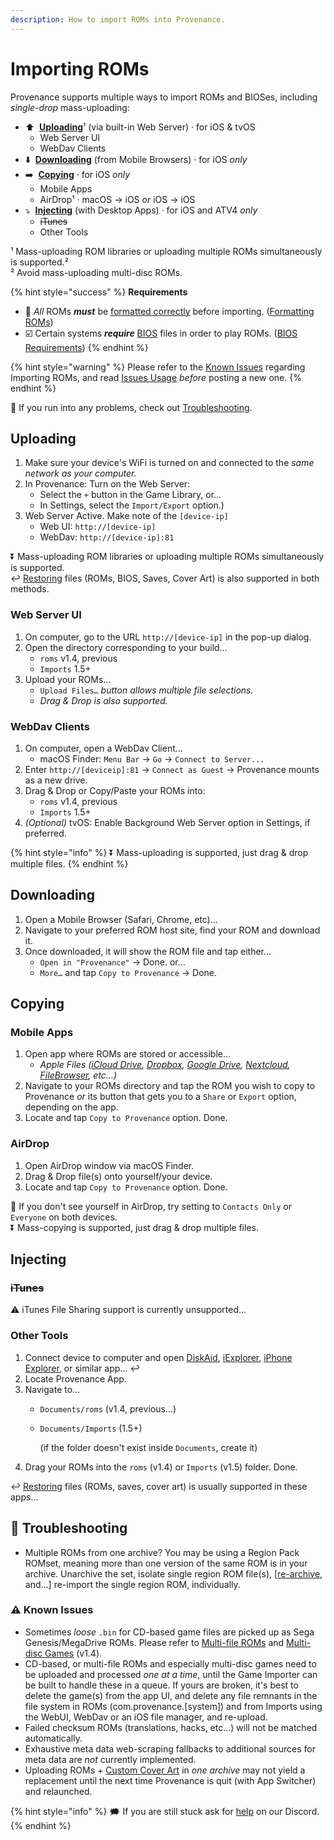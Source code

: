 ```yaml
---
description: How to import ROMs into Provenance.
---
```


# Importing ROMs

Provenance supports multiple ways to import ROMs and BIOSes, including _single-drop_ mass-uploading:

* ⬆️  [**Uploading**](importing-roms.md#uploading)¹ \(via built-in Web Server\) · for iOS & tvOS
  * Web Server UI
  * WebDav Clients
* ⬇️  [**Downloading**](importing-roms.md#downloading) \(from Mobile Browsers\) · for iOS _only_
* ➡️  [**Copying**](importing-roms.md#copying) · for iOS _only_
  * Mobile Apps
  * AirDrop¹ · macOS → iOS _or_ iOS → iOS
* ⤵️  [**Injecting**](importing-roms.md#injecting) \(with Desktop Apps\) · for iOS and ATV4 _only_
  * ~~iTunes~~
  * Other Tools

¹ Mass-uploading ROM libraries or uploading multiple ROMs simultaneously is supported.²   
² Avoid mass-uploading multi-disc ROMs.

{% hint style="success" %}
**Requirements**

* 🛑 _All_ ROMs _**must**_ be [formatted correctly](formatting-roms.md) before importing. \([Formatting ROMs](formatting-roms.md)\)
* ☑️ Certain systems _**require**_ [BIOS](../bios-requirements.md) files in order to play ROMs. \([BIOS Requirements](../bios-requirements.md)\)
{% endhint %}

{% hint style="warning" %}
Please refer to the [Known Issues](importing-roms.md#known-issues) regarding Importing ROMs, and read [Issues Usage](https://github.com/Provenance-Emu/Provenance/wiki/Issues-Usage) _before_ posting a new one.
{% endhint %}

💢 If you run into any problems, check out [Troubleshooting](importing-roms.md#troubleshooting).

## Uploading

1. Make sure your device's WiFi is turned on and connected to the _same network as your computer._
2. In Provenance: Turn on the Web Server:
   * Select the `+` button in the Game Library, or…
   * In Settings, select the `Import/Export` option.\)
3. Web Server Active. Make note of the `[device-ip]` 
   * Web UI: `http://[device-ip]`
   * WebDav: `http://[device-ip]:81`

⏬ Mass-uploading ROM libraries or uploading multiple ROMs simultaneously is supported.  
↩️ [Restoring](https://github.com/Provenance-Emu/Provenance/wiki/Restoring-Files) files \(ROMs, BIOS, Saves, Cover Art\) is also supported in both methods.  


### Web Server UI

1. On computer, go to the URL `http://[device-ip]` in the pop-up dialog.
2. Open the directory corresponding to your build…
   * `roms` v1.4, previous
   * `Imports` 1.5+
3. Upload your ROMs…
   * `Upload Files…` _button allows multiple file selections._
   * _Drag & Drop is also supported._

### WebDav Clients

1. On computer, open a WebDav Client…
   * macOS Finder: `Menu Bar` → `Go` → `Connect to Server...`
2. Enter `http://[deviceip]:81` → `Connect as Guest` → Provenance mounts as a new drive.
3. Drag & Drop or Copy/Paste your ROMs into:
   * `roms` v1.4, previous
   * `Imports` 1.5+
4. _\(Optional\)_ tvOS: Enable Background Web Server option in Settings, if preferred.

{% hint style="info" %}
⏬ Mass-uploading is supported, just drag & drop multiple files.
{% endhint %}

## Downloading

1. Open a Mobile Browser \(Safari, Chrome, etc\)…
2. Navigate to your preferred ROM host site, find your ROM and download it.
3. Once downloaded, it will show the ROM file and tap either… 
   * `Open in "Provenance"` → Done. or…
   * `More…` and tap `Copy to Provenance` → Done.

## Copying

### Mobile Apps

1. Open app where ROMs are stored or accessible…
   * _Apple Files \(_[_iCloud Drive_](https://www.apple.com/icloud/icloud-drive)_,_ [_Dropbox_](https://itunes.apple.com/us/app/dropbox/id327630330)_,_ [_Google Drive_](https://itunes.apple.com/us/app/google-drive/id507874739)_,_ [_Nextcloud_](https://itunes.apple.com/us/app/nextcloud/id1125420102)_,_ [_FileBrowser_](https://itunes.apple.com/us/app/filebrowser-computers-cloud/id364738545)_, etc…\)_
2. Navigate to your ROMs directory and tap the ROM you wish to copy to Provenance _or_ its button that gets you to a `Share` or `Export` option, depending on the app.
3. Locate and tap `Copy to Provenance` option. Done.

### AirDrop

1. Open AirDrop window via macOS Finder.
2. Drag & Drop file\(s\) onto yourself/your device.
3. Locate and tap `Copy to Provenance` option. Done.

👤 If you don't see yourself in AirDrop, try setting to `Contacts Only` or `Everyone` on both devices.  
⏬ Mass-copying is supported, just drag & drop multiple files.

## Injecting

### ~~iTunes~~

⚠️ iTunes File Sharing support is currently unsupported…

### Other Tools

1. Connect device to computer and open [DiskAid](https://imazing.com/diskaid), [iExplorer](https://macroplant.com/iexplorer), [iPhone Explorer](https://www.macblurayplayer.com/iphone-explorer-mac.htm), or similar app… ↩️
2. Locate Provenance App.
3. Navigate to… 
   * `Documents/roms`  \(v1.4, previous…\)
   * `Documents/Imports`  \(1.5+\)  


     \(if the folder doesn't exist inside `Documents`, create it\)  
4. Drag your ROMs into the `roms` \(v1.4\) or `Imports` \(v1.5\) folder. Done.

↩️ [Restoring](../../info/miscellaneous/restoring-files.md) files \(ROMs, saves, cover art\) is usually supported in these apps…   
  


## **💢 Troubleshooting**

* Multiple ROMs from one archive? You may be using a Region Pack ROMset, meaning more than one version of the same ROM is in your archive. Unarchive the set, isolate single region ROM file\(s\), \[[re-archive](formatting-roms.md#archiving), and…\] re-import the single region ROM, individually.

### **⚠️ Known Issues**

* Sometimes _loose_ `.bin` for CD-based game files are picked up as Sega Genesis/MegaDrive ROMs. Please refer to [Multi-file ROMs](formatting-roms.md#multi-file-roms) and [Multi-disc Games](formatting-roms.md#multi-disc-games) \(v1.4\).
* CD-based, or multi-file ROMs and especially multi-disc games need to be uploaded and processed _one at a time_, until the Game Importer can be built to handle these in a queue. If yours are broken, it's best to delete the game\(s\) from the app UI, and delete any file remnants in the file system in ROMs \(com.provenance.\[system\]\) and from Imports using the WebUI, WebDav or an iOS file manager, and re-upload.
* Failed checksum ROMs \(translations, hacks, etc…\) will not be matched automatically.
* Exhaustive meta data web-scraping fallbacks to additional sources for meta data are _not_ currently implemented.
* Uploading ROMs + [Custom Cover Art](customizing-roms.md) in _one archive_ may not yield a replacement until the next time Provenance is quit \(with App Switcher\) and relaunched.



{% hint style="info" %}
🗯 If you are still stuck ask for [help](https://discord.gg/NhzgrXh) on our Discord.
{% endhint %}

